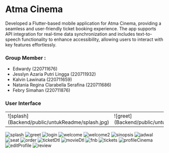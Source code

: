 # Atma Cinema

<p>
Developed a Flutter-based mobile application for Atma Cinema, providing a seamless and user-friendly ticket booking experience. The app supports API integration for real-time data synchronization and includes text-to-speech functionality to enhance accessibility, allowing users to interact with key features effortlessly.
</p>

### Group Member : 
<ul>
    <li>Edwardy (220711676)</li>
    <li>Jesslyn Azaria Putri Lingga (220711932)</li>
    <li>Kalvin Lawinata (220711659)</li>
    <li>Natania Regina Clarabella Serafina (220711686)</li>
    <li>Febry Simahan (220711876)</li>
</ul>

### User Interface
<table>
<tr>
    <td>![splash](Backend/public/untukReadme/splash.jpg) </td>
    <td>![greet](Backend/public/untukReadme/greet.jpg) </td>
</tr>
</table>

![splash](Backend/public/untukReadme/splash.jpg)
![greet](Backend/public/untukReadme/greet.jpg)
![login](Backend/public/untukReadme/login.jpg)
![welcome](Backend/public/untukReadme/welcome.png)
![welcome2](Backend/public/untukReadme/welcome2.png)
![sinopsis](Backend/public/untukReadme/sinopsis.png)
![jadwal](Backend/public/untukReadme/jadwal.png)
![seat](Backend/public/untukReadme/seat.png)
![order](Backend/public/untukReadme/order.png)
![ticketDtl](Backend/public/untukReadme/ticketDtl.png)
![movieDtl](Backend/public/untukReadme/movieDtl.png)
![fnb](Backend/public/untukReadme/fnb.png)
![tickets](Backend/public/untukReadme/tickets.png)
![profileCinema](Backend/public/untukReadme/profileCinema.png)
![editProfile](Backend/public/untukReadme/editProfile.png)
![review](Backend/public/untukReadme/review.png)

